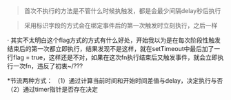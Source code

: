 >首次不执行的方法是不管什么时候执触发，都是会最少间隔delay秒后执行

>采用标识字段的方式会在绑定事件后的第一次触发时立刻执行，之后一样

· 其实不太明白这个flag方式的方式有什么好处，开始我以为是在每次阶段性触发结束后的第一次都立即执行，结果发现不是这样，就在setTimeout中最后加了一行flag = true，这样还是不对，如果在这次fn执行结束后又触发事件，就会立即执行一次fn，违反了初衷~/???


*节流两种方式：
（1）通过计算当前时间和开始时间差值与delay，决定执行与否
（2）通过timer指针是否存在决定